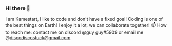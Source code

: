 ### Hi there 👋
I am Kamestart,
I like to code and don't have a fixed goal!
Coding is one of the best things on Earth!
I enjoy it a lot, we can collaborate together!
📫 How to reach me: contact me on discord @guy guy#5909 or email me @discodiscostuck@gmail.com
<!--
**kamestart/kamestart** is a ✨ _special_ ✨ repository because its `README.md` (this file) appears on your GitHub profile.

Here are some ideas to get you started:

- 🔭 I’m currently working on ...
- 🌱 I’m currently learning ...
- 👯 I’m looking to collaborate on ...
- 🤔 I’m looking for help with ...
- 💬 Ask me about ...
- 📫 How to reach me: ...
- 😄 Pronouns: ...
- ⚡ Fun fact: ...
-->
